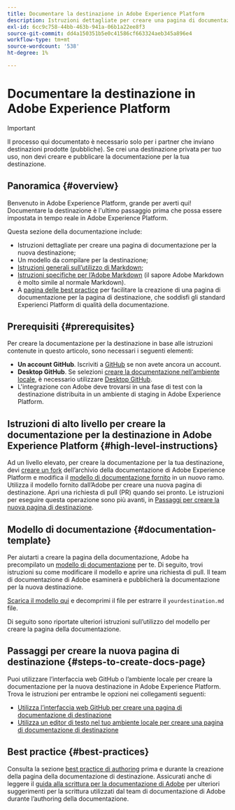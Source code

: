 ```yaml
---
title: Documentare la destinazione in Adobe Experience Platform
description: Istruzioni dettagliate per creare una pagina di documentazione per la destinazione in Adobe Experience Platform
exl-id: 6cc9c758-44bb-463b-941a-06b1a22ee8f3
source-git-commit: dd4a150351b5e0c41586cf663324aeb345a896e4
workflow-type: tm+mt
source-wordcount: '538'
ht-degree: 1%

---
```


# Documentare la destinazione in Adobe Experience Platform

>[!IMPORTANT]
>
>Il processo qui documentato è necessario solo per i partner che inviano destinazioni prodotte (pubbliche). Se crei una destinazione privata per tuo uso, non devi creare e pubblicare la documentazione per la tua destinazione.

## Panoramica {#overview}

Benvenuto in Adobe Experience Platform, grande per averti qui!
Documentare la destinazione è l&#39;ultimo passaggio prima che possa essere impostata in tempo reale in Adobe Experience Platform.

Questa sezione della documentazione include:

* Istruzioni dettagliate per creare una pagina di documentazione per la nuova destinazione;
* Un modello da compilare per la destinazione;
* [Istruzioni generali sull’utilizzo di Markdown](https://experienceleague.adobe.com/docs/contributor/contributor-guide/writing-essentials/markdown.html?lang=en);
* [Istruzioni specifiche per l’Adobe Markdown](https://experienceleague.adobe.com/docs/contributor/contributor-guide/writing-essentials/markdown.html?lang=en#custom-markdown-extensions) (il sapore Adobe Markdown è molto simile al normale Markdown).
* A [pagina delle best practice](./authoring-best-practices.md) per facilitare la creazione di una pagina di documentazione per la pagina di destinazione, che soddisfi gli standard Experienci Platform di qualità della documentazione.

## Prerequisiti {#prerequisites}

Per creare la documentazione per la destinazione in base alle istruzioni contenute in questo articolo, sono necessari i seguenti elementi:

* **Un account GitHub**. Iscriviti a [GitHub](https://github.com/) se non avete ancora un account.
* **Desktop GitHub**. Se selezioni [creare la documentazione nell’ambiente locale](./work-in-local-environment.md), è necessario utilizzare [Desktop GitHub](https://desktop.github.com/).
* L&#39;integrazione con Adobe deve trovarsi in una fase di test con la destinazione distribuita in un ambiente di staging in Adobe Experience Platform.

## Istruzioni di alto livello per creare la documentazione per la destinazione in Adobe Experience Platform {#high-level-instructions}

Ad un livello elevato, per creare la documentazione per la tua destinazione, devi [creare un fork](https://experienceleague.adobe.com/docs/contributor/contributor-guide/setup/local-repo.html?lang=en#fork-the-repository) dell’archivio della documentazione di Adobe Experience Platform e modifica il [modello di documentazione fornito](./self-service-template.md) in un nuovo ramo. Utilizza il modello fornito dall’Adobe per creare una nuova pagina di destinazione. Apri una richiesta di pull (PR) quando sei pronto. Le istruzioni per eseguire questa operazione sono più avanti, in [Passaggi per creare la nuova pagina di destinazione](./documentation-instructions.md#steps-to-create-docs-page).

<!--

* In the table of contents (TOC.md) `/help/rtcdp/TOC.md`, add a link to your new destination page. Place it within the category where your destination resides in the Adobe Experience Platform user interface (for example: mobile, social, advertising). 
* In the overview page for the respective category, add a link to your new destination page. For example, for cloud storage destinations, you would add a link to [this page](https://docs.adobe.com/content/help/en/experience-platform/rtcdp/destinations/destinations-cat/cloud-storage/cloud-storage-destinations.html). 

-->

## Modello di documentazione {#documentation-template}

Per aiutarti a creare la pagina della documentazione, Adobe ha precompilato un [modello di documentazione](./self-service-template.md) per te. Di seguito, trovi istruzioni su come modificare il modello e aprire una richiesta di pull. Il team di documentazione di Adobe esaminerà e pubblicherà la documentazione per la nuova destinazione.

[Scarica il modello qui](assets/yourdestination-template.zip) e decomprimi il file per estrarre il `yourdestination.md` file.

Di seguito sono riportate ulteriori istruzioni sull’utilizzo del modello per creare la pagina della documentazione.

## Passaggi per creare la nuova pagina di destinazione {#steps-to-create-docs-page}

Puoi utilizzare l’interfaccia web GitHub o l’ambiente locale per creare la documentazione per la nuova destinazione in Adobe Experience Platform. Trova le istruzioni per entrambe le opzioni nei collegamenti seguenti:

* [Utilizza l’interfaccia web GitHub per creare una pagina di documentazione di destinazione](./use-github-interface-to-create-documentation.md)
* [Utilizza un editor di testo nel tuo ambiente locale per creare una pagina di documentazione di destinazione](./work-in-local-environment.md)

## Best practice {#best-practices}

Consulta la sezione [best practice di authoring](/help/destinations/destination-sdk/docs-framework/authoring-best-practices.md) prima e durante la creazione della pagina della documentazione di destinazione. Assicurati anche di leggere il [guida alla scrittura per la documentazione di Adobe](https://experienceleague.adobe.com/docs/contributor/contributor-guide/writing-essentials/general-writing-guidance.html?lang=en) per ulteriori suggerimenti per la scrittura utilizzati dal team di documentazione di Adobe durante l’authoring della documentazione.